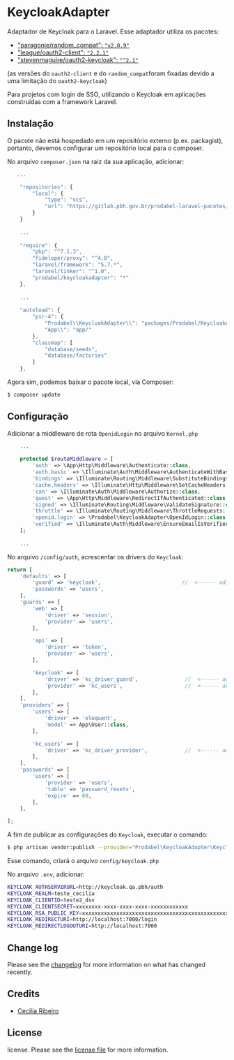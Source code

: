 # KeycloakAdapter

Adaptador de Keycloak para o Laravel. Esse adaptador utiliza os pacotes:

- ["paragonie/random_compat": `"v2.0.9"`](https://github.com/paragonie/random_compat)
- ["league/oauth2-client": `"2.2.1"`](https://github.com/thephpleague/oauth2-client)
- ["stevenmaguire/oauth2-keycloak": `"^2.1"`](https://github.com/stevenmaguire/oauth2-keycloak)

(as versões do `oauth2-client` e do `random_compat`foram fixadas devido a uma limitação do `oauth2-keycloak`)

Para projetos com login de SSO, utilizando o Keycloak em aplicações construídas com a framework Laravel.


## Instalação
O pacote não está hospedado em um repositório externo (p.ex. packagist), portanto, devemos configurar um repositório local para o composer.

No arquivo ```composer.json``` na raiz da sua aplicação, adicionar: 
        
``` js
   ...

    "repositories": {                                                                        //  <------ adicionar
        "local": {                                                                           //  <------ adicionar
            "type": "vcs",                                                                   //  <------ adicionar
            "url": "https://gitlab.pbh.gov.br/prodabel-laravel-pacotes/keycloak-adapter.git" //  <------ adicionar
        }                                                                                    //  <------ adicionar
    }                                                                                        //  <------ adicionar
    
    ...
    
    "require": {
        "php": "^7.1.3",
        "fideloper/proxy": "^4.0",
        "laravel/framework": "5.7.*",
        "laravel/tinker": "^1.0",
        "prodabel/keycloakadapter": "*"                                                      //  <------ adicionar
    },
    
    ...
    
    "autoload": {
        "psr-4": {
            "Prodabel\\KeycloakAdapter\\": "packages/Prodabel/KeycloakAdapter/src",          //  <------ adicionar
            "App\\": "app/"
        },
        "classmap": [
            "database/seeds",
            "database/factories"
        ]
    },
``` 

Agora sim, podemos baixar o pacote local, via Composer:

``` bash
$ composer update
```

## Configuração
Adicionar a middleware de rota `OpenidLogin` no arquivo `Kernel.php`

``` php
    ...
    
    protected $routeMiddleware = [
        'auth' => \App\Http\Middleware\Authenticate::class,
        'auth.basic' => \Illuminate\Auth\Middleware\AuthenticateWithBasicAuth::class,
        'bindings' => \Illuminate\Routing\Middleware\SubstituteBindings::class,
        'cache.headers' => \Illuminate\Http\Middleware\SetCacheHeaders::class,
        'can' => \Illuminate\Auth\Middleware\Authorize::class,
        'guest' => \App\Http\Middleware\RedirectIfAuthenticated::class,
        'signed' => \Illuminate\Routing\Middleware\ValidateSignature::class,
        'throttle' => \Illuminate\Routing\Middleware\ThrottleRequests::class,
        'openid.login' => \Prodabel\KeycloakAdapter\OpenIdLogin::class,                     //  <---------- adicionar
        'verified' => \Illuminate\Auth\Middleware\EnsureEmailIsVerified::class,
    ];
    
    ...
```

No arquivo ```/config/auth```, acrescentar os drivers do `Keycloak`:

```php
return [
    'defaults' => [
        'guard' => 'keycloak',                          //  <------ adicionar
        'passwords' => 'users',
    ],
    'guards' => [
        'web' => [
            'driver' => 'session',
            'provider' => 'users',
        ],

        'api' => [
            'driver' => 'token',
            'provider' => 'users',
        ],

        'keycloak' => [
            'driver' => 'kc_driver_guard',               //  <------ adicionar
            'provider' => 'kc_users',                    //  <------ adicionar
        ],
    ],
    'providers' => [
        'users' => [
            'driver' => 'eloquent',
            'model' => App\User::class,
        ],

        'kc_users' => [
            'driver' => 'kc_driver_provider',            //  <------ adicionar
        ],
    ],
    'passwords' => [
        'users' => [
            'provider' => 'users',
            'table' => 'password_resets',
            'expire' => 60,
        ],
    ],

];
```

A fim de publicar as configurações do `Keycloak`, executar o comando:
``` sh
$ php artisan vendor:publish --provider="Prodabel\KeycloakAdapter\KeycloakAdapterServiceProvider"
```
Esse comando, criará o arquivo `config/keycloak.php`

No arquivo ```.env```, adicionar:

``` bash
KEYCLOAK_AUTHSERVERURL=http://keycloak.qa.pbh/auth
KEYCLOAK_REALM=teste_cecilia
KEYCLOAK_CLIENTID=teste2_dsv
KEYCLOAK_CLIENTSECRET=xxxxxxxx-xxxx-xxxx-xxxx-xxxxxxxxxxxx
KEYCLOAK_RSA_PUBLIC_KEY=xxxxxxxxxxxxxxxxxxxxxxxxxxxxxxxxxxxxxxxxxxxxxxxxxxxxxxxxxxxxx
KEYCLOAK_REDIRECTURI=http://localhost:7000/login
KEYCLOAK_REDIRECTLOGOUTURI=http://localhost:7000
```

## Change log

Please see the [changelog](changelog.md) for more information on what has changed recently.

## Credits

- [Cecilia Ribeiro](https://github.com/ceciliarb?tab=repositories)

## License

license. 
Please see the [license file](license.md) for more information.

[ico-version]: https://img.shields.io/packagist/v/prodabel/keycloakadapter.svg?style=flat-square
[ico-downloads]: https://img.shields.io/packagist/dt/prodabel/keycloakadapter.svg?style=flat-square
[ico-travis]: https://img.shields.io/travis/prodabel/keycloakadapter/master.svg?style=flat-square
[ico-styleci]: https://styleci.io/repos/12345678/shield

[link-packagist]: https://packagist.org/packages/prodabel/keycloakadapter
[link-downloads]: https://packagist.org/packages/prodabel/keycloakadapter
[link-travis]: https://travis-ci.org/prodabel/keycloakadapter
[link-styleci]: https://styleci.io/repos/12345678
[link-author]: https://github.com/prodabel
[link-contributors]: ../../contributors
